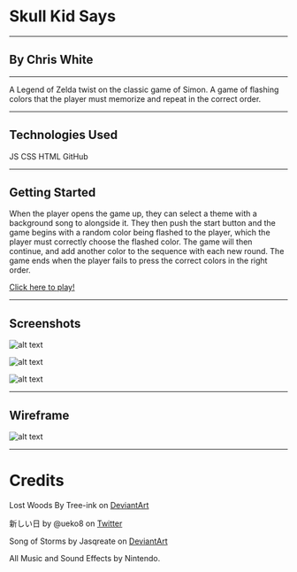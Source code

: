 # Skull Kid Says

---

## By Chris White

---

A Legend of Zelda twist on the classic game of Simon. A game of flashing colors that the player must memorize and repeat in the correct order.

---

## Technologies Used

JS CSS HTML GitHub

---

## Getting Started

When the player opens the game up, they can select a theme with a background song to alongside it. They then push the start button and the game begins with a random color being flashed to the player, which the player must correctly choose the flashed color. The game will then continue, and add another color to the sequence with each new round. The game ends when the player fails to press the correct colors in the right order.

[Click here to play!](https://chrischroma.github.io/Skull-Kid-Says/)

---

## Screenshots

![alt text](https://i.imgur.com/2LMjFtm.jpg "Lost Woods Theme")

![alt text](https://i.imgur.com/lLUth1T.jpg "Clock Town Theme")

![alt text](https://i.imgur.com/UVerrnr.jpg "Song of Storms Theme")

---

## Wireframe

![alt text](https://i.imgur.com/JaPyLZW.png "Wireframe")

---

# Credits

Lost Woods By Tree-ink on [DeviantArt](https://www.deviantart.com/tree-ink/art/Lost-Woods-607901175)

新しい日 by @ueko8 on [Twitter](https://twitter.com/ueko808/status/665550586310361089?s=20)

Song of Storms by Jasqreate on [DeviantArt](https://www.deviantart.com/jasqreate/art/Song-of-Storms-840948058)

All Music and Sound Effects by Nintendo.
